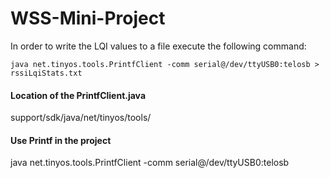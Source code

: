 # WSS-Mini-Project

In order to write the LQI values to a file execute the following command:

```java net.tinyos.tools.PrintfClient -comm serial@/dev/ttyUSB0:telosb > rssiLqiStats.txt```

#### Location of the PrintfClient.java
  support/sdk/java/net/tinyos/tools/

#### Use Printf in the project
  java net.tinyos.tools.PrintfClient -comm serial@/dev/ttyUSB0:telosb
